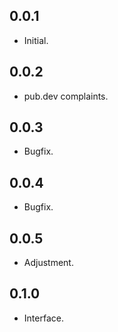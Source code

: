 ## 0.0.1

* Initial.

## 0.0.2

* pub.dev complaints.

## 0.0.3

* Bugfix.

## 0.0.4

* Bugfix.

## 0.0.5

* Adjustment.

## 0.1.0

* Interface.
